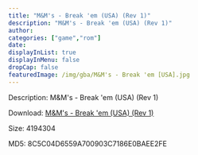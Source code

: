```yaml
---
title: "M&M's - Break 'em (USA) (Rev 1)"
description: "M&M's - Break 'em (USA) (Rev 1)"
author: 
categories: ["game","rom"]
date: 
displayInList: true
displayInMenu: false
dropCap: false
featuredImage: /img/gba/M&M's - Break 'em [USA].jpg
---
```


Description: M&M's - Break 'em (USA) (Rev 1)

Download: <a style="text-decoration:underline;" href="https://mega.nz/#!bXAE0IhJ!CTl9UAJhVjm2YRVArciCopRS1jbyJxrAKZVJ5WvOHlg" target = "_blank" rel = "nofollow" > M&M's - Break 'em (USA) (Rev 1)</a>

Size: 4194304

MD5: 8C5C04D6559A700903C7186E0BAEE2FE

